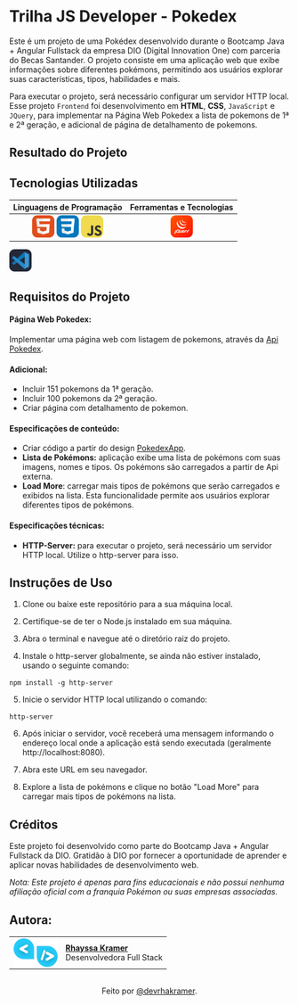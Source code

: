 # Trilha JS Developer - Pokedex

Este é um projeto de uma Pokédex desenvolvido durante o Bootcamp Java + Angular Fullstack da empresa DIO (Digital Innovation One) com parceria do Becas Santander. O projeto consiste em uma aplicação web que exibe informações sobre diferentes pokémons, permitindo aos usuários explorar suas características, tipos, habilidades e mais. 

Para executar o projeto, será necessário configurar um servidor HTTP local. Esse projeto `Frontend` foi desenvolvimento em **HTML**, **CSS**, `JavaScript` e `JQuery`, para implementar na Página Web Pokedex a lista de pokemons de 1ª e 2ª geração, e adicional de página de detalhamento de pokemons.

## Resultado do Projeto

## Tecnologias Utilizadas

| Linguagens de Programação | Ferramentas e Tecnologias |
| :-----------------: | :-----------------------: |
| <img height="40" src="https://github.com/rhayssakramer/rhayssakramer/blob/main/assets/icon/HTML.svg"> <img height="40" src="https://github.com/rhayssakramer/rhayssakramer/blob/main/assets/icon/CSS.svg"> <img height="40" src="https://github.com/rhayssakramer/rhayssakramer/blob/main/assets/icon/JavaScript.svg">| <img height="40" src="https://github.com/rhayssakramer/rhayssakramer/blob/main/assets/icon/JQuery.svg">
 <img height="40" src="https://github.com/rhayssakramer/rhayssakramer/blob/main/assets/icon/VSCode-Dark.svg">

## Requisitos do Projeto

#### Página Web Pokedex:
Implementar uma página web com listagem de pokemons, através da [Api Pokedex](https://pokeapi.co/docs/v2#pokemon).

#### Adicional:
- Incluir 151 pokemons da 1ª geração.
- Incluir 100 pokemons da 2ª geração.
- Criar página com detalhamento de pokemon.

#### Especificações de conteúdo:
- Criar código a partir do design [PokedexApp](https://dribbble.com/shots/6540871-Pokedex-App#).
- **Lista de Pokémons:** aplicação exibe uma lista de pokémons com suas imagens, nomes e tipos. Os pokémons são carregados a partir de Api externa.
- **Load More**: carregar mais tipos de pokémons que serão carregados e exibidos na lista. Esta funcionalidade permite aos usuários explorar diferentes tipos de pokémons.

#### Especificações técnicas:
- **HTTP-Server:** para executar o projeto, será necessário um servidor HTTP local. Utilize o http-server para isso.

## Instruções de Uso
1. Clone ou baixe este repositório para a sua máquina local.

2. Certifique-se de ter o Node.js instalado em sua máquina.

3. Abra o terminal e navegue até o diretório raiz do projeto.

4. Instale o http-server globalmente, se ainda não estiver instalado, usando o seguinte comando:
```
npm install -g http-server
```

5. Inicie o servidor HTTP local utilizando o comando:
```
http-server
```
6. Após iniciar o servidor, você receberá uma mensagem informando o endereço local onde a aplicação está sendo executada (geralmente http://localhost:8080). 

7. Abra este URL em seu navegador.

8. Explore a lista de pokémons e clique no botão "Load More" para carregar mais tipos de pokémons na lista.

## Créditos
Este projeto foi desenvolvido como parte do Bootcamp Java + Angular Fullstack da DIO. Gratidão à DIO por fornecer a oportunidade de aprender e aplicar novas habilidades de desenvolvimento web.

*Nota: Este projeto é apenas para fins educacionais e não possui nenhuma afiliação oficial com a franquia Pokémon ou suas empresas associadas.*

## Autora:
<table>
  <tr>
    <td>
      <img width="80px" align="center" src="https://github.com/rhayssakramer/rhayssakramer/blob/main/assets/images/logo.png"/>
    </td>
    <td align="left">
      <a href="https://github.com/rhayssakramer">
        <span><b>Rhayssa Kramer</b></span>
      </a>
      <br>
      <span>Desenvolvedora Full Stack</span>
    </td>
  </tr>
</table>

##
<div align="center">Feito por <a href="https://github.com/rhayssakramer">@devrhakramer</a>.</div>